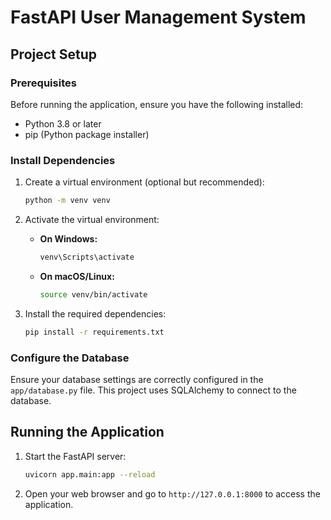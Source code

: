 # FastAPI User Management System

## Project Setup

### Prerequisites

Before running the application, ensure you have the following installed:

- Python 3.8 or later
- pip (Python package installer)

### Install Dependencies


1. Create a virtual environment (optional but recommended):
    ```bash
    python -m venv venv
    ```

2. Activate the virtual environment:
    - **On Windows:**
      ```bash
      venv\Scripts\activate
      ```
    - **On macOS/Linux:**
      ```bash
      source venv/bin/activate
      ```

3. Install the required dependencies:
    ```bash
    pip install -r requirements.txt
    ```

### Configure the Database

Ensure your database settings are correctly configured in the `app/database.py` file. This project uses SQLAlchemy to connect to the database.

## Running the Application

1. Start the FastAPI server:
    ```bash
    uvicorn app.main:app --reload
    ```

2. Open your web browser and go to `http://127.0.0.1:8000` to access the application.
